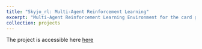 ```yaml
---
title: "Skyjo_rl: Multi-Agent Reinforcement Learning"
excerpt: "Multi-Agent Reinforcement Learning Environment for the card game SkyJo, compatible with PettingZoo and RLLIB"
collection: projects
---
```


The project is accessible here [here](https://github.com/michaelfeil/skyjo_rl)